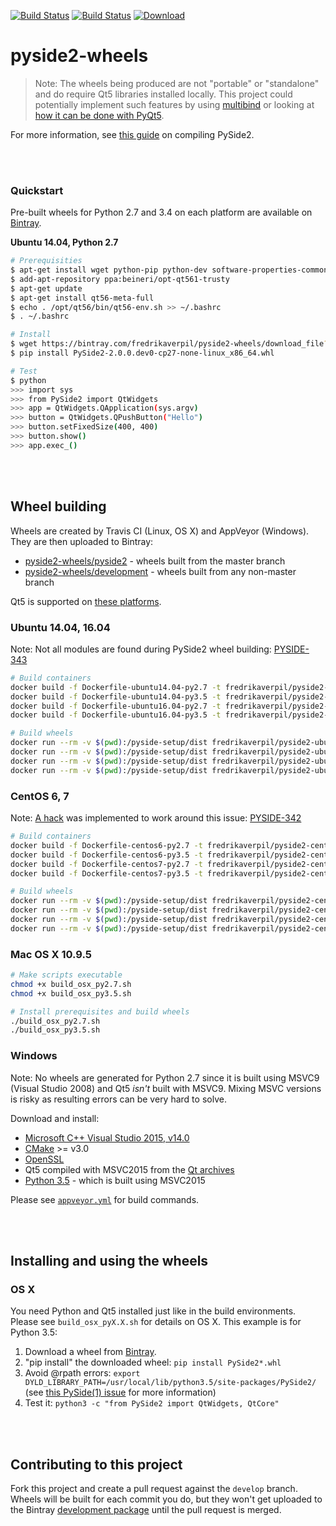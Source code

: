 [![Build Status](https://travis-ci.org/fredrikaverpil/pyside2-wheels.svg?branch=master)](https://travis-ci.org/fredrikaverpil/pyside2-wheels) [![Build Status](https://ci.appveyor.com/api/projects/status/plmqonu08rea3s4f/branch/master?svg=true)](https://ci.appveyor.com/project/fredrikaverpil/pyside2-wheels) [ ![Download](https://api.bintray.com/packages/fredrikaverpil/pyside2-wheels/pyside2/images/download.svg) ](https://bintray.com/fredrikaverpil/pyside2-wheels/pyside2/_latestVersion#files)

# pyside2-wheels

> Note: The wheels being produced are not "portable" or "standalone" and do require Qt5 libraries installed locally. This project could potentially implement such features by using [multibind](https://github.com/matthew-brett/multibuild) or looking at [how it can be done with PyQt5](https://github.com/pyqt/python-qt5/wiki/Updating-the-repository#bundling).

For more information, see [this guide](https://fredrikaverpil.github.io/2016/08/17/compiling-pyside2/) on compiling PySide2.

<br><br>

### Quickstart

Pre-built wheels for Python 2.7 and 3.4 on each platform are available on [Bintray](https://bintray.com/fredrikaverpil/pyside2-wheels/pyside2/_latestVersion#files).

**Ubuntu 14.04, Python 2.7**

```bash
# Prerequisities
$ apt-get install wget python-pip python-dev software-properties-common
$ add-apt-repository ppa:beineri/opt-qt561-trusty
$ apt-get update
$ apt-get install qt56-meta-full
$ echo . /opt/qt56/bin/qt56-env.sh >> ~/.bashrc
$ . ~/.bashrc

# Install
$ wget https://bintray.com/fredrikaverpil/pyside2-wheels/download_file?file_path=ubuntu14.04%2FPySide2-2.0.0.dev0-cp27-none-linux_x86_64.whl -O PySide2-2.0.0.dev0-cp27-none-linux_x86_64.whl
$ pip install PySide2-2.0.0.dev0-cp27-none-linux_x86_64.whl

# Test
$ python
>>> import sys
>>> from PySide2 import QtWidgets
>>> app = QtWidgets.QApplication(sys.argv)
>>> button = QtWidgets.QPushButton("Hello")
>>> button.setFixedSize(400, 400)
>>> button.show()
>>> app.exec_()
```

<br><br>

## Wheel building

Wheels are created by Travis CI (Linux, OS X) and AppVeyor (Windows). They are then uploaded to Bintray:

* [pyside2-wheels/pyside2](https://bintray.com/fredrikaverpil/pyside2-wheels/pyside2#files) - wheels built from the master branch
* [pyside2-wheels/development](https://bintray.com/fredrikaverpil/pyside2-wheels/development#files) - wheels built from any non-master branch

Qt5 is supported on [these platforms](http://doc.qt.io/qt-5/supported-platforms.html).

### Ubuntu 14.04, 16.04

Note: Not all modules are found during PySide2 wheel building: [PYSIDE-343](https://bugreports.qt.io/browse/PYSIDE-343)

```bash
# Build containers
docker build -f Dockerfile-ubuntu14.04-py2.7 -t fredrikaverpil/pyside2-ubuntu14.04-py2.7 .
docker build -f Dockerfile-ubuntu14.04-py3.5 -t fredrikaverpil/pyside2-ubuntu14.04-py3.5 .
docker build -f Dockerfile-ubuntu16.04-py2.7 -t fredrikaverpil/pyside2-ubuntu16.04-py2.7 .
docker build -f Dockerfile-ubuntu16.04-py3.5 -t fredrikaverpil/pyside2-ubuntu16.04-py3.5 .

# Build wheels
docker run --rm -v $(pwd):/pyside-setup/dist fredrikaverpil/pyside2-ubuntu14.04-py2.7
docker run --rm -v $(pwd):/pyside-setup/dist fredrikaverpil/pyside2-ubuntu14.04-py3.5
docker run --rm -v $(pwd):/pyside-setup/dist fredrikaverpil/pyside2-ubuntu16.04-py2.7
docker run --rm -v $(pwd):/pyside-setup/dist fredrikaverpil/pyside2-ubuntu16.04-py3.5
```

### CentOS 6, 7

Note: [A hack](https://github.com/fredrikaverpil/pyside2-wheels/blob/dcac29afa995a571e72efc5a2c0e919c76b5691c/Dockerfile-centos7-py3.5#L15-L35) was implemented to work around this issue: [PYSIDE-342](https://bugreports.qt.io/browse/PYSIDE-342)

```bash
# Build containers
docker build -f Dockerfile-centos6-py2.7 -t fredrikaverpil/pyside2-centos6-py2.7 .
docker build -f Dockerfile-centos6-py3.5 -t fredrikaverpil/pyside2-centos6-py3.5 .
docker build -f Dockerfile-centos7-py2.7 -t fredrikaverpil/pyside2-centos7-py2.7 .
docker build -f Dockerfile-centos7-py3.5 -t fredrikaverpil/pyside2-centos7-py3.5 .

# Build wheels
docker run --rm -v $(pwd):/pyside-setup/dist fredrikaverpil/pyside2-centos6-py2.7
docker run --rm -v $(pwd):/pyside-setup/dist fredrikaverpil/pyside2-centos6-py3.5
docker run --rm -v $(pwd):/pyside-setup/dist fredrikaverpil/pyside2-centos7-py2.7
docker run --rm -v $(pwd):/pyside-setup/dist fredrikaverpil/pyside2-centos7-py3.5
```

### Mac OS X 10.9.5

```bash
# Make scripts executable
chmod +x build_osx_py2.7.sh
chmod +x build_osx_py3.5.sh

# Install prerequisites and build wheels
./build_osx_py2.7.sh
./build_osx_py3.5.sh
```

### Windows

Note: No wheels are generated for Python 2.7 since it is built using MSVC9 (Visual Studio 2008) and Qt5 *isn't* built with MSVC9. Mixing MSVC versions is risky as resulting errors can be very hard to solve.

Download and install:

* [Microsoft C++ Visual Studio 2015, v14.0](https://www.visualstudio.com/)
* [CMake](https://cmake.org/download) >= v3.0
* [OpenSSL](https://sourceforge.net/projects/openssl)
* Qt5 compiled with MSVC2015 from the [Qt archives](https://download.qt.io/archive/qt/)
* [Python 3.5](https://www.python.org) - which is built using MSVC2015

Please see [`appveyor.yml`](https://github.com/fredrikaverpil/pyside2-wheels/blob/master/appveyor.yml) for build commands.

<br><br>

## Installing and using the wheels

### OS X

You need Python and Qt5 installed just like in the build environments. Please see `build_osx_pyX.X.sh` for details on OS X. This example is for Python 3.5:

1. Download a wheel from [Bintray](https://bintray.com/fredrikaverpil/pyside2-wheels/pyside2/_latestVersion#files).
2. "pip install" the downloaded wheel: `pip install PySide2*.whl`
3. Avoid @rpath errors: `export DYLD_LIBRARY_PATH=/usr/local/lib/python3.5/site-packages/PySide2/` (see [this PySide(1) issue](https://github.com/PySide/PySide/issues/129) for more information)
4. Test it: `python3 -c "from PySide2 import QtWidgets, QtCore"`

<br><br>

## Contributing to this project

Fork this project and create a pull request against the `develop` branch. Wheels will be built for each commit you do, but they won't get uploaded to the Bintray [development package](https://bintray.com/fredrikaverpil/pyside2-wheels/development/_latestVersion#files) until the pull request is merged.
